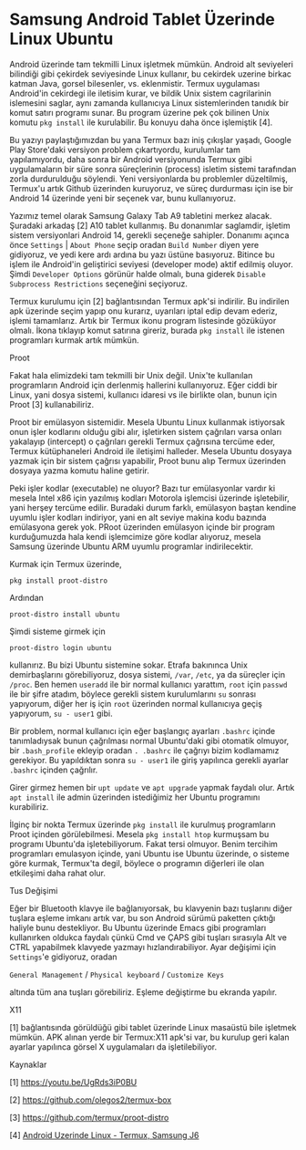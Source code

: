 # Samsung Android Tablet Üzerinde Linux Ubuntu

Android üzerinde tam tekmilli Linux işletmek mümkün. Android alt
seviyeleri bilindiği gibi çekirdek seviyesinde Linux kullanır, bu
cekirdek uzerine birkac katman Java, gorsel bilesenler,
vs. eklenmistir. Termux uygulaması Android'in cekirdegi ile iletisim
kurar, ve bildik Unix sistem cagrilarinin islemesini saglar, aynı
zamanda kullanıcıya Linux sistemlerinden tanıdık bir komut satırı
programı sunar. Bu program üzerine pek çok bilinen Unix komutu `pkg
install` ile kurulabilir. Bu konuyu daha önce işlemiştik [4].

Bu yazıyı paylaştığımızdan bu yana Termux bazı iniş çıkışlar yaşadı,
Google Play Store'daki versiyon problem çıkartıyordu, kurulumlar tam
yapılamıyordu, daha sonra bir Android versiyonunda Termux gibi
uygulamaların bir süre sonra süreçlerinin (process) isletim sistemi
tarafından zorla durdurulduğu söylendi. Yeni versiyonlarda bu
problemler düzeltilmiş, Termux'u artık Github üzerinden kuruyoruz, ve
süreç durdurması için ise bir Android 14 üzerinde yeni bir seçenek
var, bunu kullanıyoruz.

Yazımız temel olarak Samsung Galaxy Tab A9 tabletini merkez
alacak. Şuradaki arkadaş [2] A10 tablet kullanmış. Bu donanımlar
saglamdir, işletim sistem versiyonlari Android 14, gerekli seçeneğe
sahipler. Donanımı açınca önce `Settings` | `About Phone` seçip oradan
`Build Number` diyen yere gidiyoruz, ve yedi kere ardı ardına bu yazı
üstüne basıyoruz. Bitince bu işlem ile Android'in geliştirici seviyesi
(developer mode) aktif edilmiş oluyor. Şimdi `Developer Options`
görünür halde olmalı, buna giderek `Disable Subprocess Restrictions`
seçeneğini seçiyoruz.

Termux kurulumu için [2] bağlantısından Termux apk'si indirilir. Bu
indirilen apk üzerinde seçim yapıp onu kurarız, uyarıları iptal edip
devam ederiz, işlemi tamamlarız. Artık bir Termux ikonu program
listesinde gözüküyor olmalı. İkona tıklayıp komut satırına gireriz,
burada `pkg install` ile istenen programları kurmak artık mümkün.

Proot

Fakat hala elimizdeki tam tekmilli bir Unix değil. Unix'te kullanılan
programların Android için derlenmiş hallerini kullanıyoruz. Eğer ciddi
bir Linux, yani dosya sistemi, kullanıcı idaresi vs ile birlikte olan,
bunun için Proot [3] kullanabiliriz.

Proot bir emülasyon sistemidir. Mesela Ubuntu Linux kullanmak
istiyorsak onun işler kodlarını olduğu gibi alır, işletirken sistem
çağrıları varsa onları yakalayıp (intercept) o çağrıları gerekli
Termux çağrısına tercüme eder, Termux kütüphaneleri Android ile
iletişimi halleder. Mesela Ubuntu dosyaya yazmak için bir sistem
çağrısı yapabilir, Proot bunu alıp Termux üzerinden dosyaya yazma
komutu haline getirir.

Peki işler kodlar (executable) ne oluyor? Bazı tur emülasyonlar vardır
ki mesela Intel x86 için yazılmış kodları Motorola işlemcisi üzerinde
işletebilir, yani herşey tercüme edilir. Buradaki durum farklı,
emülasyon baştan kendine uyumlu işler kodları indiriyor, yani en alt
seviye makina kodu bazında emülasyona gerek yok. PRoot üzerinden
emülasyon içinde bir program kurduğumuzda hala kendi işlemcimize göre
kodlar alıyoruz, mesela Samsung üzerinde Ubuntu ARM uyumlu programlar
indirilecektir.


Kurmak için Termux üzerinde,

```
pkg install proot-distro
```

Ardından

```
proot-distro install ubuntu
```

Şimdi sisteme girmek için 

```
proot-distro login ubuntu
```

kullanırız. Bu bizi Ubuntu sistemine sokar. Etrafa bakınınca Unix
demirbaşlarını görebiliyoruz, dosya sistemi, `/var`, `/etc`, ya da
süreçler için `/proc`. Ben hemen `useradd` ile bir normal kullanıcı
yarattım, `root` için `passwd` ile bir şifre atadım, böylece gerekli
sistem kurulumlarını `su` sonrası yapıyorum, diğer her iş için `root`
üzerinden normal kullanıcıya geçiş yapıyorum, `su - user1` gibi.

Bir problem, normal kullanıcı için eğer başlangıç ayarları `.bashrc`
içinde tanımladıysak bunun çağrılması normal Ubuntu'daki gibi otomatik
olmuyor, bir `.bash_profile` ekleyip oradan `. .bashrc` ile çağrıyı
bizim kodlamamız gerekiyor. Bu yapıldıktan sonra `su - user1` ile
giriş yapılınca gerekli ayarlar `.bashrc` içinden çağrılır.

Girer girmez hemen bir `upt update` ve `apt upgrade` yapmak faydalı
olur. Artık `apt install` ile admin üzerinden istediğimiz her Ubuntu
programını kurabiliriz.

İlginç bir nokta Termux üzerinde `pkg install` ile kurulmuş
programların Proot içinden görülebilmesi. Mesela `pkg install htop`
kurmuşsam bu programı Ubuntu'da işletebiliyorum. Fakat tersi olmuyor.
Benim tercihim programları emulasyon içinde, yani Ubuntu ise Ubuntu
üzerinde, o sisteme göre kurmak, Termux'ta degil, böylece o programın
diğerleri ile olan etkileşimi daha rahat olur.

Tus Değişimi

Eğer bir Bluetooth klavye ile bağlanıyorsak, bu klavyenin bazı
tuşlarını diğer tuşlara eşleme imkanı artık var, bu son Android sürümü
paketten çıktığı haliyle bunu destekliyor. Bu Ubuntu üzerinde Emacs
gibi programları kullanırken oldukca faydalı çünkü Cmd ve ÇAPS gibi
tuşları sırasıyla Alt ve CTRL yapabilmek klavyede yazmayı
hızlandırabiliyor. Ayar değişimi için `Settings`'e gidiyoruz, oradan

`General Management` / `Physical keyboard` / `Customize Keys`

altında tüm ana tuşları görebiliriz. Eşleme değiştirme bu ekranda yapılır.

X11

[1] bağlantısında görüldüğü gibi tablet üzerinde Linux masaüstü bile
işletmek mümkün. APK alınan yerde bir Termux:X11 apk'si var, bu
kurulup geri kalan ayarlar yapılınca görsel X uygulamaları da
işletilebiliyor.

Kaynaklar

[1] https://youtu.be/UgRds3iP0BU

[2] https://github.com/olegos2/termux-box

[3] https://github.com/termux/proot-distro

[4] [Android Uzerinde Linux - Termux, Samsung J6](../../2018/09/android-uzerinde-linux-termux.html)

